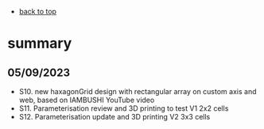 

- [back to top](./README.md)

# summary

## 05/09/2023
- S10. new haxagonGrid design with rectangular array on custom axis and web, based on IAMBUSHI YouTube video
- S11. Parameterisation review and 3D printing to test V1 2x2 cells
- S12. Parameterisation update and 3D printing V2 3x3 cells

